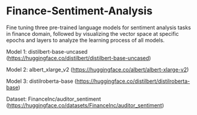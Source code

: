 # Finance-Sentiment-Analysis
Fine tuning three pre-trained language models for sentiment analysis tasks in finance domain, followed by visualizing the vector space at specific epochs and layers to analyze the learning process of all models.

Model 1: distilbert-base-uncased (https://huggingface.co/distilbert/distilbert-base-uncased)

Model 2: albert_xlarge_v2 (https://huggingface.co/albert/albert-xlarge-v2)

Model 3: distilroberta-base (https://huggingface.co/distilbert/distilroberta-base)

Dataset: FinanceInc/auditor_sentiment (https://huggingface.co/datasets/FinanceInc/auditor_sentiment)
